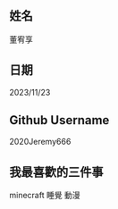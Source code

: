 姓名
----
董宥享

日期
----
2023/11/23

Github Username
---------------
2020Jeremy666

我最喜歡的三件事
---------------
minecraft 睡覺 動漫